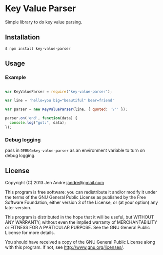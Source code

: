 # Key Value Parser

Simple library to do key value parsing. 

## Installation

```
$ npm install key-value-parser 
 ```

## Usage

### Example

```js

var KeyValueParser = require('key-value-parser');

var line = 'hello=you big="beautiful" bear=friend'

var parser = new KeyValueParser(line, { quoted: '\"' }); 

parser.on('end', function(data) {
  console.log("got:", data);
});

```

### Debug logging

pass in `DEBUG=key-value-parser` as an environment variable to turn on debug logging.

## License

Copyright (C) 2013 Jen Andre <jandre@gmail.com>

This program is free software: you can redistribute it and/or modify
it under the terms of the GNU General Public License as published by
the Free Software Foundation, either version 3 of the License, or
(at your option) any later version.

This program is distributed in the hope that it will be useful,
but WITHOUT ANY WARRANTY; without even the implied warranty of
MERCHANTABILITY or FITNESS FOR A PARTICULAR PURPOSE.  See the
GNU General Public License for more details.

You should have received a copy of the GNU General Public License
along with this program.  If not, see <http://www.gnu.org/licenses/>.


